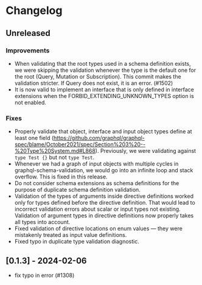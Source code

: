 # Changelog

## Unreleased

### Improvements

- When validating that the root types used in a schema definition exists,
  we were skipping the validation whenever the type is the default one for
  the root (Query, Mutation or Subscription). This commit makes the validation
  stricter. If Query does not exist, it is an error. (#1502)
- It is now valid to implement an interface that is only defined in interface extensions when the FORBID_EXTENDING_UNKNOWN_TYPES option is not enabled.

### Fixes

- Properly validate that object, interface and input object types define at least one field (https://github.com/graphql/graphql-spec/blame/October2021/spec/Section%203%20--%20Type%20System.md#L868). Previously, we were validating against `type Test {}` but not `type Test`.
- Whenever we had a graph of input objects with multiple cycles in graphql-schema-validation, we would go into an infinite loop and stack overflow. This is fixed in this release.
- Do not consider schema extensions as schema definitions for the purpose of duplicate schema definition validation.
- Validation of the types of arguments inside directive definitions worked only for types defined before the directive definition. That would lead to incorrect validation errors about scalar or input types not existing. Validation of argument types in directive definitions now properly takes all types into account.
- Fixed validation of directive locations on enum values — they were mistakenly treated as input value definitions.
- Fixed typo in duplicate type validation diagnostic.

## [0.1.3] - 2024-02-06

- fix typo in error (#1308)
